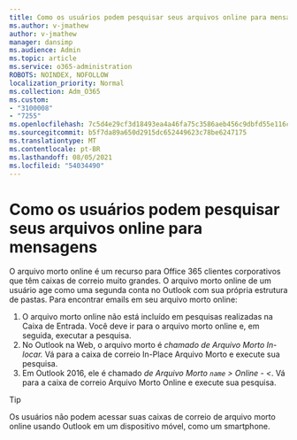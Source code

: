 ```yaml
---
title: Como os usuários podem pesquisar seus arquivos online para mensagens
ms.author: v-jmathew
author: v-jmathew
manager: dansimp
ms.audience: Admin
ms.topic: article
ms.service: o365-administration
ROBOTS: NOINDEX, NOFOLLOW
localization_priority: Normal
ms.collection: Adm_O365
ms.custom:
- "3100008"
- "7255"
ms.openlocfilehash: 7c5d4e29cf3d18493ea4a46fa75c3586aeb456c9dbfd55e116caa67b6cd11202
ms.sourcegitcommit: b5f7da89a650d2915dc652449623c78be6247175
ms.translationtype: MT
ms.contentlocale: pt-BR
ms.lasthandoff: 08/05/2021
ms.locfileid: "54034490"
---
```

# <a name="how-users-can-search-their-online-archive-for-messages"></a>Como os usuários podem pesquisar seus arquivos online para mensagens

O arquivo morto online é um recurso para Office 365 clientes corporativos que têm caixas de correio muito grandes. O arquivo morto online de um usuário age como uma segunda conta no Outlook com sua própria estrutura de pastas. Para encontrar emails em seu arquivo morto online:

1. O arquivo morto online não está incluído em pesquisas realizadas na Caixa de Entrada. Você deve ir para o arquivo morto online e, em seguida, executar a pesquisa.
2. No Outlook na Web, o arquivo morto é *chamado de Arquivo Morto In-locar.* Vá para a caixa de correio In-Place Arquivo Morto e execute sua pesquisa.
3. Em Outlook 2016, ele é chamado *de Arquivo Morto `name` > Online - <*. Vá para a caixa de correio Arquivo Morto Online e execute sua pesquisa.

> [!TIP]
> Os usuários não podem acessar suas caixas de correio de arquivo morto online usando Outlook em um dispositivo móvel, como um smartphone.
